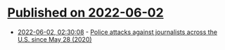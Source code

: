 # [Published on 2022-06-02](index.md)

* [2022-06-02, 02:30:08](https://news.ycombinator.com/item?id=31590606) - [Police attacks against journalists across the U.S. since May 28 (2020)](https://www.niemanlab.org/2020/06/well-try-to-help-you-follow-the-police-attacks-on-journalists-across-the-country/)
